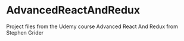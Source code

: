 # AdvancedReactAndRedux
Project files from the Udemy course Advanced React And Redux from Stephen Grider
